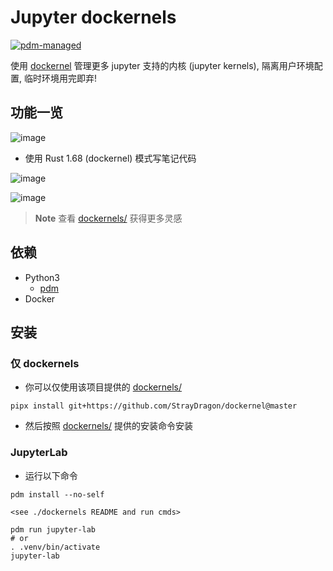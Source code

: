 # Jupyter dockernels
[![pdm-managed](https://img.shields.io/badge/pdm-managed-blueviolet)](https://pdm.fming.dev)

使用 [dockernel](https://github.com/MrMino/dockernel) 管理更多 jupyter 支持的内核 (jupyter kernels), 隔离用户环境配置, 临时环境用完即弃!

## 功能一览
![image](https://user-images.githubusercontent.com/26061593/228177466-8205b78f-2f2c-4798-a50d-1590b4163d04.png)

- 使用 Rust 1.68 (dockernel) 模式写笔记代码

![image](https://user-images.githubusercontent.com/26061593/228176798-08cac8c3-7f68-4e0c-a1ca-e511e71c2484.png)

![image](https://user-images.githubusercontent.com/26061593/228175856-1477e18e-f815-4a01-adeb-e0f381736608.png)

>
> **Note** 查看 [dockernels/](./dockernels/) 获得更多灵感
>

## 依赖

- Python3
  - [pdm](https://github.com/pdm-project/pdm)
- Docker

## 安装


### 仅 dockernels
- 你可以仅使用该项目提供的 [dockernels/](./dockernels/)
```
pipx install git+https://github.com/StrayDragon/dockernel@master
```
- 然后按照 [dockernels/](./dockernels/) 提供的安装命令安装

### JupyterLab

- 运行以下命令

```shell
pdm install --no-self

<see ./dockernels README and run cmds>

pdm run jupyter-lab
# or
. .venv/bin/activate
jupyter-lab
```
